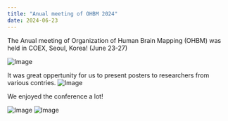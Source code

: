 ```yaml
---
title: "Anual meeting of OHBM 2024"
date: 2024-06-23
---
```


The Anual meeting of Organization of Human Brain Mapping (OHBM) was held in COEX, Seoul, Korea! (June 23-27)

![Image](//bspl.korea.ac.kr/Board/Lab_News/2024/OHBM/OHBM2024_main.jpg)


It was great oppertunity for us to present posters to researchers from various contries.
![Image](//bspl.korea.ac.kr/Board/Lab_News/2024/OHBM/OHBM2024_poster.jpg)


We enjoyed the conference a lot!

![Image](//bspl.korea.ac.kr/Board/Lab_News/2024/OHBM/OHBM2024_night.jpg)
![Image](//bspl.korea.ac.kr/Board/Lab_News/2024/OHBM/OHBM2024_hanbok.jpg)

